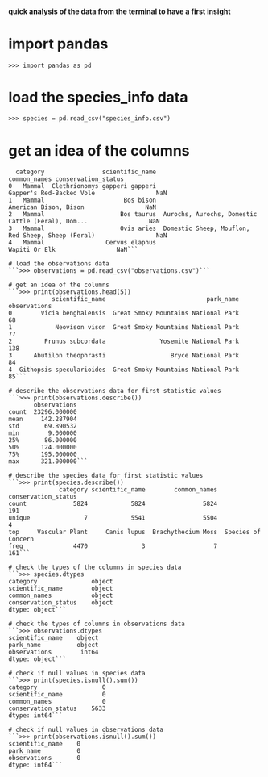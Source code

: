 #### quick analysis of the data from the terminal to have a first insight

# import pandas
```>>> import pandas as pd```

# load the species_info data
```>>> species = pd.read_csv("species_info.csv")```

# get an idea of the columns
```>>> print(species.head(5))
  category                scientific_name                                       common_names conservation_status
0   Mammal  Clethrionomys gapperi gapperi                           Gapper's Red-Backed Vole                 NaN
1   Mammal                      Bos bison                              American Bison, Bison                 NaN
2   Mammal                     Bos taurus  Aurochs, Aurochs, Domestic Cattle (Feral), Dom...                 NaN
3   Mammal                     Ovis aries  Domestic Sheep, Mouflon, Red Sheep, Sheep (Feral)                 NaN
4   Mammal                 Cervus elaphus                                      Wapiti Or Elk                 NaN```

# load the observations data
```>>> observations = pd.read_csv("observations.csv")```

# get an idea of the columns
```>>> print(observations.head(5))
            scientific_name                            park_name  observations
0        Vicia benghalensis  Great Smoky Mountains National Park            68
1            Neovison vison  Great Smoky Mountains National Park            77
2         Prunus subcordata               Yosemite National Park           138
3      Abutilon theophrasti                  Bryce National Park            84
4  Githopsis specularioides  Great Smoky Mountains National Park            85```

# describe the observations data for first statistic values
```>>> print(observations.describe())
       observations
count  23296.000000
mean     142.287904
std       69.890532
min        9.000000
25%       86.000000
50%      124.000000
75%      195.000000
max      321.000000```

# describe the species data for first statistic values
```>>> print(species.describe())
              category scientific_name        common_names conservation_status
count             5824            5824                5824                 191
unique               7            5541                5504                   4
top     Vascular Plant     Canis lupus  Brachythecium Moss  Species of Concern
freq              4470               3                   7                 161```

# check the types of the columns in species data
```>>> species.dtypes
category               object
scientific_name        object
common_names           object
conservation_status    object
dtype: object```

# check the types of columns in observations data
```>>> observations.dtypes
scientific_name    object
park_name          object
observations        int64
dtype: object```

# check if null values in species data
```>>> print(species.isnull().sum())
category                  0
scientific_name           0
common_names              0
conservation_status    5633
dtype: int64```

# check if null values in observations data
```>>> print(observations.isnull().sum())
scientific_name    0
park_name          0
observations       0
dtype: int64```

